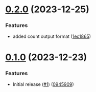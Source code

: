 # [0.2.0](https://github.com/seba-ban/manifests-tree/compare/v0.1.0...v0.2.0) (2023-12-25)


### Features

* added count output format ([1ec1865](https://github.com/seba-ban/manifests-tree/commit/1ec186508b5b2f3a98cacf95cab97a75a60285db))

# [0.1.0](https://github.com/seba-ban/manifests-tree/compare/v0.0.0...v0.1.0) (2023-12-23)


### Features

* Initial release ([#1](https://github.com/seba-ban/manifests-tree/issues/1)) ([0945909](https://github.com/seba-ban/manifests-tree/commit/0945909f87fba069c21eaee9bb4dad5877fb84cf))
